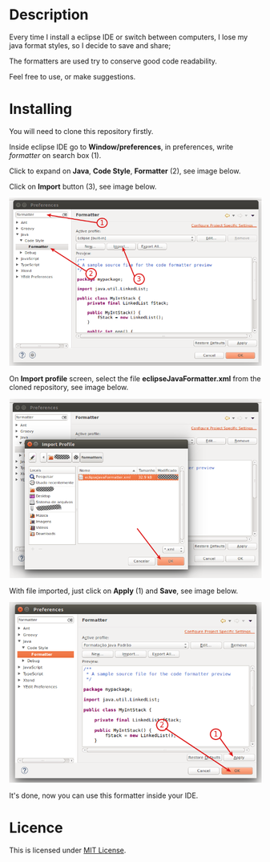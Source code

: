 # Description

Every time I install a eclipse IDE or switch between computers, I lose my java format styles, so I decide to save and share;

The formatters are used try to conserve good code readability.

Feel free to use, or make suggestions.

# Installing

You will need to clone this repository firstly.

Inside eclipse IDE go to **Window/preferences**, in preferences, write *formatter* on search box (1).

Click to expand on **Java**, **Code Style**, **Formatter** (2), see image below.

Click on **Import** button (3), see image below.

![find java formatter](./resources/images/find_java_formatter.png)

 On **Import profile** screen, select the file **eclipseJavaFormatter.xml** from the cloned repository, see image below.

![select formatter](./resources/images/select_formatter.png)

With file imported, just click on **Apply** (1) and **Save**, see image below.

![apply and save](./resources/images/apply_and_save.png)

It's done, now you can use this formatter inside your IDE.

# Licence

This is licensed under [MIT License](https://choosealicense.com/licenses/mit/).
